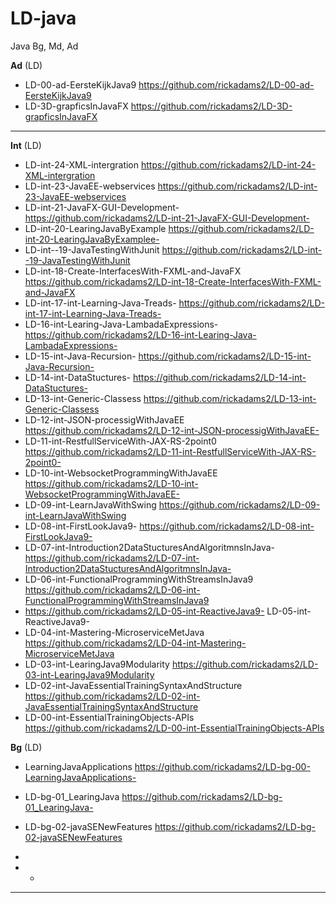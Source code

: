 # LD-java
Java Bg, Md, Ad



**Ad** (LD)
 * LD-00-ad-EersteKijkJava9  https://github.com/rickadams2/LD-00-ad-EersteKijkJava9
 * LD-3D-grapficsInJavaFX https://github.com/rickadams2/LD-3D-grapficsInJavaFX


----------
**Int** (LD)
* LD-int-24-XML-intergration  https://github.com/rickadams2/LD-int-24-XML-intergration 
* LD-int-23-JavaEE-webservices https://github.com/rickadams2/LD-int-23-JavaEE-webservices
* LD-int-21-JavaFX-GUI-Development- https://github.com/rickadams2/LD-int-21-JavaFX-GUI-Development-
* LD-int-20-LearingJavaByExample https://github.com/rickadams2/LD-int-20-LearingJavaByExamplee-
* LD-int--19-JavaTestingWithJunit https://github.com/rickadams2/LD-int--19-JavaTestingWithJunit
* LD-int-18-Create-InterfacesWith-FXML-and-JavaFX  https://github.com/rickadams2/LD-int-18-Create-InterfacesWith-FXML-and-JavaFX 
* LD-int-17-int-Learning-Java-Treads- https://github.com/rickadams2/LD-int-17-int-Learning-Java-Treads-
* LD-16-int-Learing-Java-LambadaExpressions- https://github.com/rickadams2/LD-16-int-Learing-Java-LambadaExpressions-
* LD-15-int-Java-Recursion-   https://github.com/rickadams2/LD-15-int-Java-Recursion- 
*  LD-14-int-DataStuctures- https://github.com/rickadams2/LD-14-int-DataStuctures-
*  LD-13-int-Generic-Classess  https://github.com/rickadams2/LD-13-int-Generic-Classess 
* LD-12-int-JSON-processigWithJavaEE https://github.com/rickadams2/LD-12-int-JSON-processigWithJavaEE- 
*  LD-11-int-RestfullServiceWith-JAX-RS-2point0 https://github.com/rickadams2/LD-11-int-RestfullServiceWith-JAX-RS-2point0- 
* LD-10-int-WebsocketProgrammingWithJavaEE  https://github.com/rickadams2/LD-10-int-WebsocketProgrammingWithJavaEE-
* LD-09-int-LearnJavaWithSwing  https://github.com/rickadams2/LD-09-int-LearnJavaWithSwing
* LD-08-int-FirstLookJava9-  https://github.com/rickadams2/LD-08-int-FirstLookJava9-
* LD-07-int-Introduction2DataStucturesAndAlgoritmnsInJava-  https://github.com/rickadams2/LD-07-int-Introduction2DataStucturesAndAlgoritmnsInJava-
*  LD-06-int-FunctionalProgrammingWithStreamsInJava9   https://github.com/rickadams2/LD-06-int-FunctionalProgrammingWithStreamsInJava9 
* https://github.com/rickadams2/LD-05-int-ReactiveJava9- LD-05-int-ReactiveJava9-
* LD-04-int-Mastering-MicroserviceMetJava https://github.com/rickadams2/LD-04-int-Mastering-MicroserviceMetJava
* LD-03-int-LearingJava9Modularity  https://github.com/rickadams2/LD-03-int-LearingJava9Modularity
* LD-02-int-JavaEssentialTrainingSyntaxAndStructure  https://github.com/rickadams2/LD-02-int-JavaEssentialTrainingSyntaxAndStructure
* LD-00-int-EssentialTrainingObjects-APIs  https://github.com/rickadams2/LD-00-int-EssentialTrainingObjects-APIs 

**Bg** (LD)
*  LearningJavaApplications  https://github.com/rickadams2/LD-bg-00-LearningJavaApplications- 
* LD-bg-01_LearingJava  https://github.com/rickadams2/LD-bg-01_LearingJava-
* LD-bg-02-javaSENewFeatures  https://github.com/rickadams2/LD-bg-02-javaSENewFeatures  

* 
* * 


----------


 
